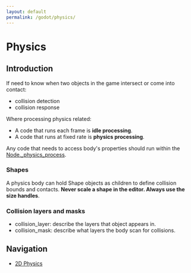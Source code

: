 ```yaml
---
layout: default
permalink: /godot/physics/
---
```

# Physics

## **Introduction**

If need to know when two objects in the game intersect or come into contact:
- collision detection
- collision response

Where processing physics related:
- A code that runs each frame is **idle processing**.
- A code that runs at fixed rate is **physics processing**.

Any code that needs to access body's properties should run within the [Node._physics_process](https://docs.godotengine.org/en/stable/classes/class_node.html#class-node-private-method-physics-process).

### Shapes

A physics body can hold Shape objects as children to define collision bounds and contacts. **Never scale a shape in the editor. Always use the size handles**.

### Collision layers and masks

- collision_layer: describe the layers that object appears in.
- collision_mask: describe what layers the body scan for collisions.

## **Navigation**

- [2D Physics](/wiki/godot/physics/2d)